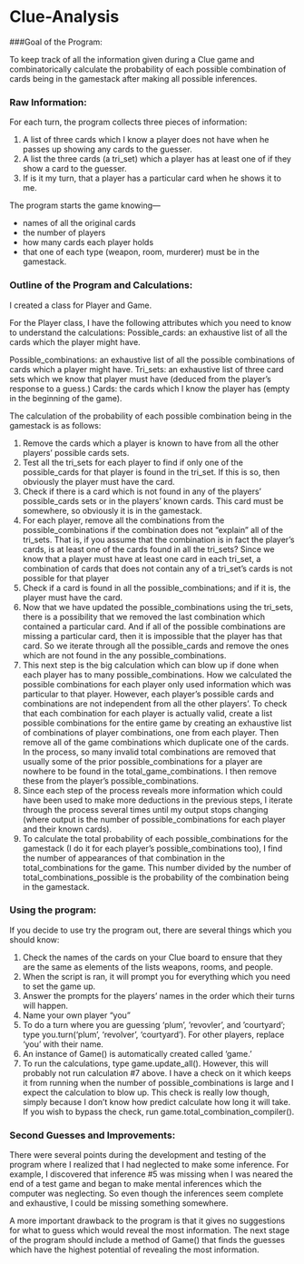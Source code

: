 # Clue-Analysis

###Goal of the Program:

To keep track of all the information given during a Clue game and combinatorically calculate the probability of each possible combination of cards being in the gamestack after making all possible inferences. 

### Raw Information:

For each turn, the program collects three pieces of information:
1.	A list of three cards which I know a player does not have when he passes up showing any cards to the guesser. 
2.	A list the three cards (a tri_set) which a player has at least one of if they show a card to the guesser.
3.	If is it my turn, that a player has a particular card when he shows it to me. 

The program starts the game knowing—
-	names of all the original cards
-	the number of players
-	how many cards each player holds
-	that one of each type (weapon, room, murderer) must be in the gamestack. 

### Outline of the Program and Calculations:

I created a class for Player and Game.

For the Player class, I have the following attributes which you need to know to understand the calculations:
  Possible_cards: an exhaustive list of all the cards which the player might have. 

Possible_combinations: an exhaustive list of all the possible combinations of cards which a player might have.
  Tri_sets: an exhaustive list of three card sets which we know that player must have (deduced from the player’s response to a guess.)
  Cards: the cards which I know the player has (empty in the beginning of the game).

The calculation of the probability of each possible combination being in the gamestack is as follows:
  1.	Remove the cards which a player is known to have from all the other players’ possible cards sets.
  2.	Test all the tri_sets for each player to find if only one of the possible_cards for that player is found in the tri_set. If this is so, then obviously the player must have the card.
  3.	Check if there is a card which is not found in any of the players’ possible_cards sets or in the players’ known cards. This card must be somewhere, so obviously it is in the gamestack.
  4.	For each player, remove all the combinations from the possible_combinations if the combination does not “explain” all of the tri_sets. That is, if you assume that the combination is in fact the player’s cards, is at least one of the cards found in all the tri_sets? Since we know that a player must have at least one card in each tri_set, a combination of cards that does not contain any of a tri_set’s cards is not possible for that player
  5.	Check if a card is found in all the possible_combinations; and if it is, the player must have the card.
  6.	Now that we have updated the possible_combinations using the tri_sets, there is a possibility that we removed the last combination which contained a particular card. And if all of the possible combinations are missing a particular card, then it is impossible that the player has that card. So we iterate through all the possible_cards and remove the ones which are not found in the any possible_combinations.
  7.	This next step is the big calculation which can blow up if done when each player has to many possible_combinations. How we calculated the possible combinations for each player only used information which was particular to that player. However, each player’s possible cards and combinations are not independent from all the other players’. To check that each combination for each player is actually valid, create a list possible combinations for the entire game by creating an exhaustive list of combinations of player combinations, one from each player. Then remove all of the game combinations which duplicate one of the cards. In the process, so many invalid total combinations are removed that usually some of the prior possible_combinations for a player are nowhere to be found in the total_game_combinations. I then remove these from the player’s possible_combinations. 
  8.	Since each step of the process reveals more information which could have been used to make more deductions in the previous steps, I iterate through the process several times until my output stops changing (where output is the number of possible_combinations for each player and their known cards). 
  9.	To calculate the total probability of each possible_combinations for the gamestack (I do it for each player’s possible_combinations too), I find the number of appearances of that combination in the total_combinations for the game. This number divided by the number of total_combinations_possible is the probability of the combination being in the gamestack. 

### Using the program:

If you decide to use try the program out, there are several things which you should know:
  1.	Check the names of the cards on your Clue board to ensure that they are the same as elements of the lists weapons, rooms, and people.
  2.	When the script is ran, it will prompt you for everything which you need to set the game up. 
  3.	Answer the prompts for the players’ names in the order which their turns will happen.
  4.	Name your own player “you”
  5.	To do a turn where you are guessing ‘plum’, ’revovler’, and ’courtyard’; type you.turn(‘plum’, ‘revolver’, ‘courtyard’). For other players, replace ‘you’ with their name.
  6.	An instance of Game() is automatically created called ‘game.’
  7.	To run the calculations, type game.update_all(). However, this will probably not run calculation #7 above. I have a check on it which keeps it from running when the number of possible_combinations is large and I expect the calculation to blow up. This check is really low though, simply because I don’t know how predict calculate how long it will take.  If you wish to bypass the check, run game.total_combination_compiler().

### Second Guesses and Improvements:

There were several points during the development and testing of the program where I realized that I had neglected to make some inference. For example, I discovered that inference #5 was missing when I was neared the end of a test game and began to make mental inferences which the computer was neglecting. So even though the inferences seem complete and exhaustive, I could be missing something somewhere. 

A more important drawback to the program is that it gives no suggestions for what to guess which would reveal the most information. The next stage of the program should include a method of Game() that finds the guesses which have the highest potential of revealing the most information. 




